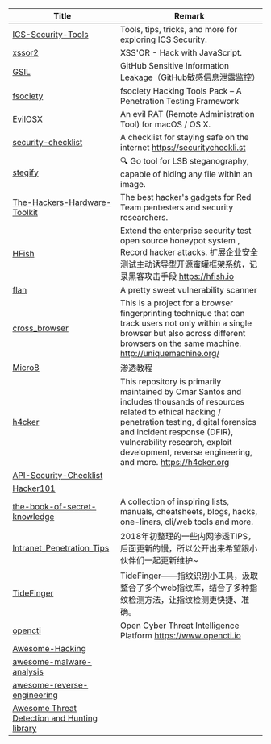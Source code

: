 | Title                                                        | Remark |
| ------------------------------------------------------------ | ------ |
| [ICS-Security-Tools](https://github.com/ITI/ICS-Security-Tools) |  Tools, tips, tricks, and more for exploring ICS Security.      |
|[xssor2](https://github.com/evilcos/xssor2)|XSS'OR - Hack with JavaScript.|
|[GSIL](https://github.com/FeeiCN/GSIL)|GitHub Sensitive Information Leakage（GitHub敏感信息泄露监控）|
|[fsociety](https://github.com/Manisso/fsociety)|fsociety Hacking Tools Pack – A Penetration Testing Framework|
|[EvilOSX](https://github.com/Marten4n6/EvilOSX)|An evil RAT (Remote Administration Tool) for macOS / OS X.|
|[security-checklist](https://github.com/brianlovin/security-checklist)|A checklist for staying safe on the internet https://securitycheckli.st|
|[stegify](https://github.com/DimitarPetrov/stegify)|🔍 Go tool for LSB steganography, capable of hiding any file within an image.|
|[The-Hackers-Hardware-Toolkit](https://github.com/yadox666/The-Hackers-Hardware-Toolkit)|The best hacker's gadgets for Red Team pentesters and security researchers.|
|[HFish](https://github.com/hacklcx/HFish)|Extend the enterprise security test open source honeypot system , Record hacker attacks. 扩展企业安全测试主动诱导型开源蜜罐框架系统，记录黑客攻击手段 https://hfish.io|
|[flan](https://github.com/cloudflare/flan)|A pretty sweet vulnerability scanner|
|[cross_browser](https://github.com/Song-Li/cross_browser)|This is a project for a browser fingerprinting technique that can track users not only within a single browser but also across different browsers on the same machine. http://uniquemachine.org/|
|[Micro8](https://github.com/Micropoor/Micro8)|渗透教程|
|[h4cker](https://github.com/The-Art-of-Hacking/h4cker)|This repository is primarily maintained by Omar Santos and includes thousands of resources related to ethical hacking / penetration testing, digital forensics and incident response (DFIR), vulnerability research, exploit development, reverse engineering, and more. https://h4cker.org|
|[API-Security-Checklist](https://github.com/shieldfy/API-Security-Checklist)|
|[Hacker101](https://github.com/Hacker0x01/hacker101)|
|[the-book-of-secret-knowledge](https://github.com/trimstray/the-book-of-secret-knowledge)|A collection of inspiring lists, manuals, cheatsheets, blogs, hacks, one-liners, cli/web tools and more.|
|[Intranet_Penetration_Tips](https://github.com/Ridter/Intranet_Penetration_Tips)|2018年初整理的一些内网渗透TIPS，后面更新的慢，所以公开出来希望跟小伙伴们一起更新维护~|
|[TideFinger](https://github.com/TideSec/TideFinger)|TideFinger——指纹识别小工具，汲取整合了多个web指纹库，结合了多种指纹检测方法，让指纹检测更快捷、准确。|
|[opencti](https://github.com/OpenCTI-Platform/opencti)|Open Cyber Threat Intelligence Platform https://www.opencti.io|
|[Awesome-Hacking](https://github.com/Hack-with-Github/Awesome-Hacking)|
|[awesome-malware-analysis](https://github.com/rshipp/awesome-malware-analysis)|
|[awesome-reverse-engineering](https://github.com/alphaSeclab/awesome-reverse-engineering)|
|[Awesome Threat Detection and Hunting library](https://github.com/threat-hunting/awesome_Threat-Hunting)|
